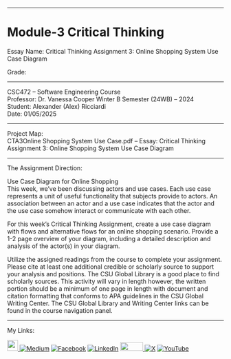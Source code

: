 ﻿-----------------------------------------------------------------------------------------------------------------------------
# Module-3 Critical Thinking 
Essay Name: Critical Thinking Assignment 3: Online Shopping System Use Case Diagram

Grade:  

-----------------------------------------------------------------------------------------------------------------------------

CSC472 – Software Engineering Course  
Professor: Dr. Vanessa Cooper
Winter B Semester (24WB) – 2024  
Student: Alexander (Alex) Ricciardi  
Date: 01/05/2025  

-----------------------------------------------------------------------------------------------------------------------------

Project Map:   
CTA3Online Shopping System Use Case.pdf – Essay: Critical Thinking Assignment 3: Online Shopping System Use Case Diagram  

-----------------------------------------------------------------------------------------------------------------------------

The Assignment Direction:    

Use Case Diagram for Online Shopping  
This week, we’ve been discussing actors and use cases. Each use case represents a unit of useful functionality that subjects provide to actors. An association between an actor and a use case indicates that the actor and the use case somehow interact or communicate with each other.

For this week’s Critical Thinking Assignment, create a use case diagram with flows and alternative flows for an online shopping scenario. Provide a 1-2 page overview of your diagram, including a detailed description and analysis of the actor(s) in your diagram.

Utilize the assigned readings from the course to complete your assignment. Please cite at least one additional credible or scholarly source to support your analysis and positions. The CSU Global Library is a good place to find scholarly sources. This activity will vary in length however, the written portion should be a minimum of one page in length with document and citation formatting that conforms to APA guidelines in the CSU Global Writing Center. The CSU Global Library and Writing Center links can be found in the course navigation panel.

-----------------------------------------------------------------------------------------------------------------------------

My Links:   

<span><a href="https://www.alexomegapy.com" target="_blank"><img width="25" height="25" src="https://github.com/user-attachments/assets/a8e0ea66-5d8f-43b3-8fff-2c3d74d57f53"></span>    [![Medium](https://img.shields.io/badge/Medium-12100E?style=for-the-badge&logo=medium&logoColor=whit)](https://medium.com/@alex.omegapy)    [![Facebook](https://img.shields.io/badge/Facebook-%231877F2.svg?logo=Facebook&logoColor=white)](https://www.facebook.com/profile.php?id=100089638857137)    [![LinkedIn](https://img.shields.io/badge/LinkedIn-%230077B5.svg?logo=linkedin&logoColor=white)](https://linkedin.com/in/alex-ricciardi)    <span><a href="https://www.threads.net/@alexomegapy?hl=en" target="_blank"><img width="53" height="20" src="https://github.com/user-attachments/assets/58c9e833-4501-42e4-b4fe-39ffafba99b2"></span>    [![X](https://img.shields.io/badge/X-black.svg?logo=X&logoColor=white)](https://x.com/AlexOmegapy)    [![YouTube](https://img.shields.io/badge/YouTube-%23FF0000.svg?logo=YouTube&logoColor=white)](https://www.youtube.com/channel/UC4rMaQ7sqywMZkfS1xGh2AA) 


